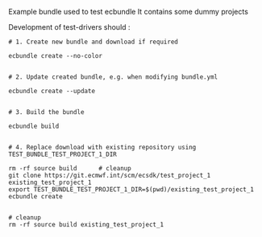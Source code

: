 Example bundle used to test ecbundle
It contains some dummy projects


Development of test-drivers should :

    # 1. Create new bundle and download if required

    ecbundle create --no-color


    # 2. Update created bundle, e.g. when modifying bundle.yml

    ecbundle create --update


    # 3. Build the bundle

    ecbundle build


    # 4. Replace download with existing repository using TEST_BUNDLE_TEST_PROJECT_1_DIR

    rm -rf source build      # cleanup
    git clone https://git.ecmwf.int/scm/ecsdk/test_project_1 existing_test_project_1
    export TEST_BUNDLE_TEST_PROJECT_1_DIR=$(pwd)/existing_test_project_1
    ecbundle create


    # cleanup
    rm -rf source build existing_test_project_1

